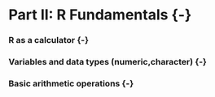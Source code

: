 # Part II: R Fundamentals {-}
### R as a calculator {-}
### Variables and data types (numeric,character) {-}
### Basic arithmetic operations {-}

